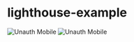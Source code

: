 # lighthouse-example

![Unauth Mobile](https://github.com/Qarj/lighthouse-example/workflows/Unauth%20Mobile/badge.svg)
![Unauth Mobile](https://github.com/Qarj/lighthouse-example/workflows/.github/workflows/unauthMobile.yml/badge.svg)

